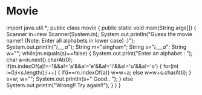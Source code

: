 # Movie
import java.util.*; public class movie { public static void main(String args[]) { Scanner in=new Scanner(System.in); System.out.println("Guess the movie name!! (Note: Enter all alphabets in lower case) :)"); System.out.println("_i___a_"); String m="singham"; String s="_i___a_"; String w=""; while(m.equals(s)==false) { System.out.print("Enter an alphabet  : "); char a=in.next().charAt(0);  if(m.indexOf(a)!=-1&amp;&amp;a!='a'&amp;&amp;a!='e'&amp;&amp;a!='i'&amp;&amp;a!='u'&amp;&amp;a!='o') { for(int i=0;i&lt;s.length();i++) { if(i==m.indexOf(a)) w=w+a; else w=w+s.charAt(i); } s=w; w=""; System.out.println(s+"  Good.. "); } else System.out.println("Wrong!!  Try again!!"); } } }
